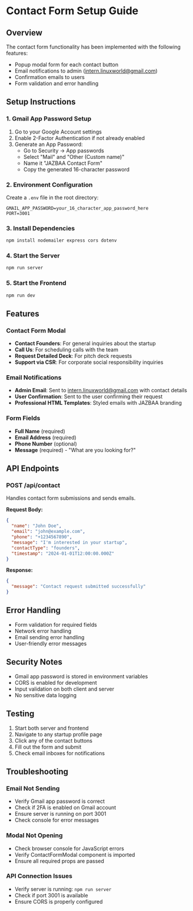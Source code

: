 # Contact Form Setup Guide

## Overview
The contact form functionality has been implemented with the following features:
- Popup modal form for each contact button
- Email notifications to admin (intern.linuxworld@gmail.com)
- Confirmation emails to users
- Form validation and error handling

## Setup Instructions

### 1. Gmail App Password Setup
1. Go to your Google Account settings
2. Enable 2-Factor Authentication if not already enabled
3. Generate an App Password:
   - Go to Security → App passwords
   - Select "Mail" and "Other (Custom name)"
   - Name it "JAZBAA Contact Form"
   - Copy the generated 16-character password

### 2. Environment Configuration
Create a `.env` file in the root directory:
```env
GMAIL_APP_PASSWORD=your_16_character_app_password_here
PORT=3001
```

### 3. Install Dependencies
```bash
npm install nodemailer express cors dotenv
```

### 4. Start the Server
```bash
npm run server
```

### 5. Start the Frontend
```bash
npm run dev
```

## Features

### Contact Form Modal
- **Contact Founders**: For general inquiries about the startup
- **Call Us**: For scheduling calls with the team
- **Request Detailed Deck**: For pitch deck requests
- **Support via CSR**: For corporate social responsibility inquiries

### Email Notifications
- **Admin Email**: Sent to intern.linuxworld@gmail.com with contact details
- **User Confirmation**: Sent to the user confirming their request
- **Professional HTML Templates**: Styled emails with JAZBAA branding

### Form Fields
- **Full Name** (required)
- **Email Address** (required)
- **Phone Number** (optional)
- **Message** (required) - "What are you looking for?"

## API Endpoints

### POST /api/contact
Handles contact form submissions and sends emails.

**Request Body:**
```json
{
  "name": "John Doe",
  "email": "john@example.com",
  "phone": "+1234567890",
  "message": "I'm interested in your startup",
  "contactType": "founders",
  "timestamp": "2024-01-01T12:00:00.000Z"
}
```

**Response:**
```json
{
  "message": "Contact request submitted successfully"
}
```

## Error Handling
- Form validation for required fields
- Network error handling
- Email sending error handling
- User-friendly error messages

## Security Notes
- Gmail app password is stored in environment variables
- CORS is enabled for development
- Input validation on both client and server
- No sensitive data logging

## Testing
1. Start both server and frontend
2. Navigate to any startup profile page
3. Click any of the contact buttons
4. Fill out the form and submit
5. Check email inboxes for notifications

## Troubleshooting

### Email Not Sending
- Verify Gmail app password is correct
- Check if 2FA is enabled on Gmail account
- Ensure server is running on port 3001
- Check console for error messages

### Modal Not Opening
- Check browser console for JavaScript errors
- Verify ContactFormModal component is imported
- Ensure all required props are passed

### API Connection Issues
- Verify server is running: `npm run server`
- Check if port 3001 is available
- Ensure CORS is properly configured 